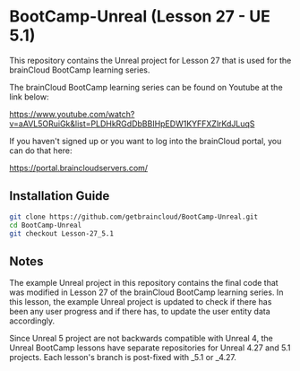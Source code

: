 # BootCamp-Unreal (Lesson 27 - UE 5.1)

This repository contains the Unreal project for Lesson 27 that is used for the brainCloud BootCamp learning series.

The brainCloud BootCamp learning series can be found on Youtube at the link below:

https://www.youtube.com/watch?v=aAVL5ORuiGk&list=PLDHkRGdDbBBIHpEDW1KYFFXZlrKdJLuqS


If you haven't signed up or you want to log into the brainCloud portal, you can do that here:

https://portal.braincloudservers.com/


## Installation Guide

```bash
git clone https://github.com/getbraincloud/BootCamp-Unreal.git
cd BootCamp-Unreal
git checkout Lesson-27_5.1
```

## Notes

The example Unreal project in this repository contains the final code that was modified in Lesson 27 of the brainCloud BootCamp learning series. In this lesson, the example Unreal project is updated to check if there has been any user progress and if there has, to update the user entity data accordingly.

Since Unreal 5 project are not backwards compatible with Unreal 4, the Unreal BootCamp lessons have separate repositories for Unreal 4.27 and 5.1 projects. Each lesson's branch is post-fixed with _5.1 or _4.27.

